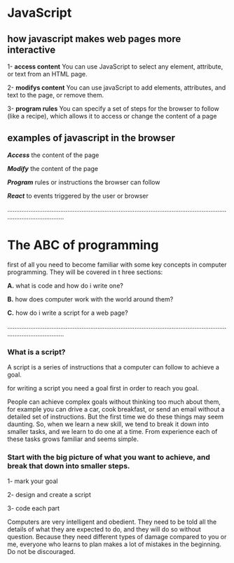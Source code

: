 # **JavaScript**
## **how javascript makes web pages more interactive**
1- **access content** You can use JavaScript to select any element, attribute, or text from an HTML page.

2- **modifys content** You can use javaScript to add elements, attributes, and text to the page, or remove them. 

3- **program rules** You can specify a set of steps for the browser to follow (like a recipe), which allows it to access or change the content of a page


## examples of javascript in the browser 

***Access*** the content of the page 

***Modify*** the content of the page 

***Program*** rules or instructions the browser can follow

***React*** to events triggered by the user or browser 

<div>............................................................................................................................................................</div>

# **The ABC of programming**
first of all you need to become familiar with some key concepts in computer programming. They will be covered in t hree sections: 

**A.** what is code and how do i write one?

**B.** how does computer work with the world around them?

**C.** how do i write a script for a web page?

<div>............................................................................................................................................................</div>

### **What is a script?**

A script is  a series of instructions that a computer can follow to achieve a goal. 

for writing a script you need a goal first in order to reach you goal.

People can achieve complex goals without thinking too much about them, for example you can drive a car, cook breakfast, or send an email without a detailed set of instructions. But the first time we do these things may seem daunting. So, when we learn a new skill, we tend to break it down into smaller tasks, and we learn to do one at a time. From experience each of these tasks grows familiar and seems simple.

### Start with the big picture of what you want to achieve, and break that down into smaller steps. 
 1- mark your goal 
 
 2- design and create a script 

 3- code each part


Computers are very intelligent and obedient. They need to be told all the details of what they are expected to do, and they will do so without question. Because they need different types of damage compared to you or me, everyone who learns to plan makes a lot of mistakes in the beginning. Do not be discouraged.

